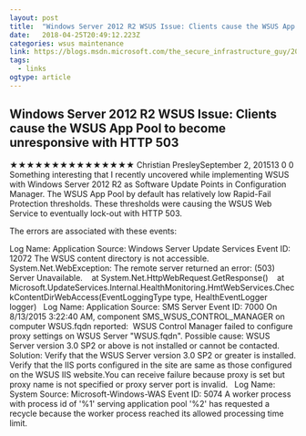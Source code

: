 ```yaml
---
layout: post 
title:  "Windows Server 2012 R2 WSUS Issue: Clients cause the WSUS App Pool to become unresponsive with HTTP 503 – The Secure Infrastructure Guy" 
date:   2018-04-25T20:49:12.223Z 
categories: wsus maintenance
link: https://blogs.msdn.microsoft.com/the_secure_infrastructure_guy/2015/09/02/windows-server-2012-r2-wsus-issue-clients-cause-the-wsus-app-pool-to-become-unresponsive-with-http-503/ 
tags:
  - links
ogtype: article 
---
```


## Windows Server 2012 R2 WSUS Issue: Clients cause the WSUS App Pool to become unresponsive with HTTP 503
★★★★★★★★★★★★★★★
Christian PresleySeptember 2, 201513 
0
0
Something interesting that I recently uncovered while implementing WSUS with Windows Server 2012 R2 as Software Update Points in Configuration Manager. The WSUS App Pool by default has relatively low Rapid-Fail Protection thresholds. These thresholds were causing the WSUS Web Service to eventually lock-out with HTTP 503.

The errors are associated with these events:

Log Name: Application
Source: Windows Server Update Services
Event ID: 12072
The WSUS content directory is not accessible.
System.Net.WebException: The remote server returned an error: (503) Server Unavailable.
   at System.Net.HttpWebRequest.GetResponse()
   at Microsoft.UpdateServices.Internal.HealthMonitoring.HmtWebServices.CheckContentDirWebAccess(EventLoggingType type, HealthEventLogger logger)
 
Log Name: Application
Source: SMS Server
Event ID: 7000
On 8/13/2015 3:22:40 AM, component SMS_WSUS_CONTROL_MANAGER on computer WSUS.fqdn reported:  WSUS Control Manager failed to configure proxy settings on WSUS Server "WSUS.fqdn".
Possible cause: WSUS Server version 3.0 SP2 or above is not installed or cannot be contacted.
Solution: Verify that the WSUS Server version 3.0 SP2 or greater is installed. Verify that the IIS ports configured in the site are same as those configured on the WSUS IIS website.You can receive failure because proxy is set but proxy name is not specified or proxy server port is invalid.
 
Log Name: System
Source: Microsoft-Windows-WAS
Event ID: 5074
A worker process with process id of '%1' serving application pool '%2' has requested a recycle because the worker process reached its allowed processing time limit.
